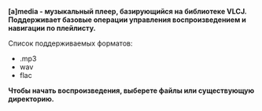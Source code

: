 **[a]media - музыкальный плеер, базирующийся на библиотеке VLCJ.
Поддерживает базовые операции управления воспроизведением и навигации по плейлисту.**

Список поддерживаемых форматов:
- .mp3
- wav
- flac

**Чтобы начать воспроизведения, выберете файлы или существующую директорию.**